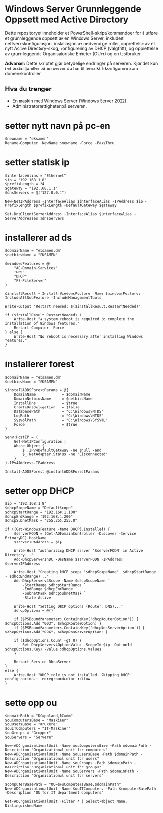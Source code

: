 # Windows Server Grunnleggende Oppsett med Active Directory

Dette repositoryet inneholder et PowerShell-skript/kommandoer for å utføre et grunnleggende oppsett av en Windows Server, inkludert nettverkskonfigurasjon, installasjon av nødvendige roller, opprettelse av et nytt Active Directory-skog, konfigurering av DHCP (valgfritt), og opprettelse av grunnleggende Organisatoriske Enheter (OUer) og en testbruker.

**Advarsel:** Dette skriptet gjør betydelige endringer på serveren. Kjør det kun i et testmiljø eller på en server du har til hensikt å konfigurere som domenekontroller. 

## Hva du trenger

* En maskin med Windows Server (Windows Server  2022).
* Administratorrettigheter på serveren.
# setter nytt navn på pc-en
```
$newname = "eksamen"
Rename-Computer -NewName $newname -Force -PassThru
```
# setter statisk ip
```
$interfaceAlias = "Ethernet"
$ip = "192.168.1.8"
$prefixLength = 24
$gateway = "192.168.1.1"
$dnsServers = @("127.0.0.1")  

New-NetIPAddress -InterfaceAlias $interfaceAlias -IPAddress $ip -PrefixLength $prefixLength -DefaultGateway $gateway

Set-DnsClientServerAddress -InterfaceAlias $interfaceAlias -ServerAddresses $dnsServers   
```

# installerer ad ds
```
$domainName = "eksamen.dm"
$netbiosName = "EKSAMEN"

$windowsFeatures = @(
    "AD-Domain-Services"
    "DNS"
    "DHCP"
    "FS-FileServer"
)

$installResult = Install-WindowsFeature -Name $windowsFeatures -IncludeAllSubFeature -IncludeManagementTools

Write-Output "Restart needed: $($installResult.RestartNeeded)"

if ($installResult.RestartNeeded) {
    Write-Host "A system reboot is required to complete the installation of Windows features."
    Restart-Computer -Force
} else {
    Write-Host "No reboot is necessary after installing Windows features."
}
```


# installerer forest
```
$domainName = "eksamen.dm"
$netbiosName = "EKSAMEN"

$installADDSForestParams = @{
    DomainName            = $domainName
    DomainNetbiosName     = $netbiosName
    InstallDns            = $true
    CreateDnsDelegation   = $false
    DatabasePath          = "C:\Windows\NTDS"
    LogPath               = "C:\Windows\NTDS"
    SysvolPath            = "C:\Windows\SYSVOL"
    Force                 = $true
}

$env:HostIP = (
    Get-NetIPConfiguration |
    Where-Object {
        $_.IPv4DefaultGateway -ne $null -and
        $_.NetAdapter.Status -ne "Disconnected"
    }
).IPv4Address.IPAddress

Install-ADDSForest @installADDSForestParams
```

# setter opp DHCP 
```
$ip = "192.168.1.8"
$dhcpScopeName = "DefaultScope"
$dhcpStartRange = "192.168.1.100"
$dhcpEndRange = "192.168.1.200"
$dhcpSubnetMask = "255.255.255.0"

if ((Get-WindowsFeature -Name DHCP).Installed) {
    $serverFQDN = (Get-ADDomainController -Discover -Service PrimaryDC).HostName
    $serverIPAddress = $ip

    Write-Host "Authorizing DHCP server '$serverFQDN' in Active Directory..."
    Add-DhcpServerInDC -DnsName $serverFQDN -IPAddress $serverIPAddress

    Write-Host "Creating DHCP scope '$dhcpScopeName' ($dhcpStartRange - $dhcpEndRange)..."
    Add-DhcpServerv4Scope -Name $dhcpScopeName `
        -StartRange $dhcpStartRange `
        -EndRange $dhcpEndRange `
        -SubnetMask $dhcpSubnetMask `
        -State Active

    Write-Host "Setting DHCP options (Router, DNS)..."
    $dhcpOptions = @{}

    if ($PSBoundParameters.ContainsKey('dhcpRouterOption')) { $dhcpOptions.Add("003", $dhcpRouterOption) }
    if ($PSBoundParameters.ContainsKey('dhcpDnsServerOption')) { $dhcpOptions.Add("006", $dhcpDnsServerOption) }

    if ($dhcpOptions.Count -gt 0) {
        Set-DhcpServerv4OptionValue -ScopeId $ip -OptionId $dhcpOptions.Keys -Value $dhcpOptions.Values
    }

    Restart-Service DhcpServer
}
else {
    Write-Host "DHCP role is not installed. Skipping DHCP configuration." -ForegroundColor Yellow
}
```

# sette opp ou
```
$domainPath = "DC=poland,DC=dm"  
$ouComputersBase = "Maskiner"
$ouUsersBase = "Brukere"
$ouITComputers = "IT-Maskiner"
$ouGroups = "Grupper"
$ouServers = "Servere"

New-ADOrganizationalUnit -Name $ouComputersBase -Path $domainPath -Description "Organizational unit for computers"
New-ADOrganizationalUnit -Name $ouUsersBase -Path $domainPath -Description "Organizational unit for users"
New-ADOrganizationalUnit -Name $ouGroups -Path $domainPath -Description "Organizational unit for groups"
New-ADOrganizationalUnit -Name $ouServers -Path $domainPath -Description "Organizational unit for servers"

$computerBasePath = "OU=$ouComputersBase,$domainPath"
New-ADOrganizationalUnit -Name $ouITComputers -Path $computerBasePath -Description "OU for IT department computers"

Get-ADOrganizationalUnit -Filter * | Select-Object Name, DistinguishedName
```
